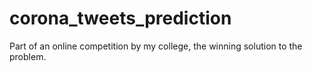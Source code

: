 # corona_tweets_prediction
Part of an online competition by my college, the winning solution to the problem.
